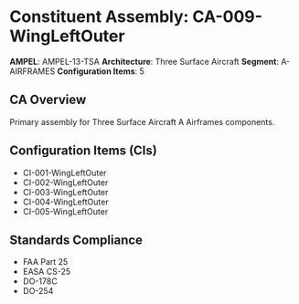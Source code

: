 # Constituent Assembly: CA-009-WingLeftOuter

**AMPEL**: AMPEL-13-TSA
**Architecture**: Three Surface Aircraft
**Segment**: A-AIRFRAMES
**Configuration Items**: 5

## CA Overview
Primary assembly for Three Surface Aircraft A Airframes components.

## Configuration Items (CIs)
- CI-001-WingLeftOuter
- CI-002-WingLeftOuter
- CI-003-WingLeftOuter
- CI-004-WingLeftOuter
- CI-005-WingLeftOuter

## Standards Compliance
- FAA Part 25
- EASA CS-25
- DO-178C
- DO-254
